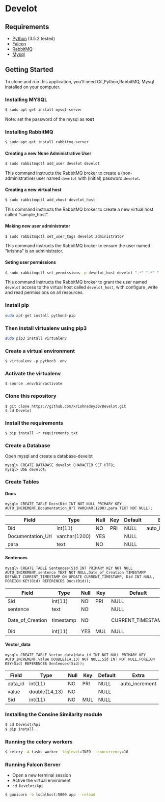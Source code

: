 # Develot

## Requirements

* [Python](https://www.python.org/)   (3.5.2 tested)
* [Falcon](https://falconframework.org/)
* [RabbitMQ](https://www.rabbitmq.com/)
* [Mysql](https://www.mysql.com/)
## Getting Started

To clone and run this application, you'll need Git,Python,RabbitMQ, Mysql installed on your computer.

### Installing MYSQL
``` bash
$ sudo apt-get install mysql-server
```
Note: set the password of the mysql as **root**

### Installing RabbitMQ 
``` bash
$ sudo apt-get install rabbitmq-server
```

#### Creating a new None Administrative User
``` bash
$ sudo rabbitmqctl add_user develot develot
```

This command instructs the RabbitMQ broker to create a (non-administrative) user named `develot` with (initial) password `develot`.
#### Creating a new virtual host
``` bash
$ sudo rabbitmqctl add_vhost develot_host
```
This command instructs the RabbitMQ broker to create a new virtual host called “sample_host”.
#### Making new user administrator
``` bash
$ sudo rabbitmqctl set_user_tags develot administrator
```

This command instructs the RabbitMQ broker to ensure the user named “krishna” is an administrator.

#### Seting user permissions
``` bash
$ sudo rabbitmqctl set_permissions -p develot_host develot ".*" ".*" ".*"
```

This command instructs the RabbitMQ broker to grant the user named `develot` access to the virtual host called `develot_host`, with configure ,write and read permissions on all resources.

### Install **pip** 
``` bash
sudo apt-get install python3-pip
```
### Then install **virtualenv** using pip3
``` bash
sudo pip3 install virtualenv 
```
### Create a virtual environment
```
$ virtualenv -p python3 .env
```
### Activate the virtualenv
```
$ source .env/bin/activate
```
### Clone this repository
```
$ git clone https://github.com/krishnadey30/Develot.git
$ cd Develot
```

### Install the requirements
```
$ pip install -r requirements.txt
```

### Create a Database
Open mysql and create a database-develot
``` mysql
mysql> CREATE DATABASE develot CHARACTER SET UTF8;
mysql> USE develot;
```
### Create Tables
#### Docs
```mysql
mysql> CREATE TABLE Docs(Did INT NOT NULL PRIMARY KEY AUTO_INCREMENT,Documentation_Url VARCHAR(1200),para TEXT NOT NULL); 
```

| Field             | Type          | Null | Key | Default | Extra          |
|-------------------|---------------|------|-----|---------|----------------|
| Did               | int(11)       | NO   | PRI | NULL    | auto_increment |
| Documentation_Url | varchar(1200) | YES  |     | NULL    |                |
| para              | text          | NO   |     | NULL    |                |


#### Sentences
```mysql
mysql> CREATE TABLE Sentences(Sid INT PRIMARY KEY NOT NULL AUTO_INCREMENT,sentence TEXT NOT NULL,Date_of_Creation TIMESTAMP DEFAULT CURRENT_TIMESTAMP ON UPDATE CURRENT_TIMESTAMP, Did INT NULL, FOREIGN KEY(Did) REFERENCES Docs(Did));
```

| Field            | Type      | Null | Key | Default           | Extra                       |
|------------------|-----------|------|-----|-------------------|-----------------------------|
| Sid              | int(11)   | NO   | PRI | NULL              | auto_increment              |
| sentence         | text      | NO   |     | NULL              |                             |
| Date_of_Creation | timestamp | NO   |     | CURRENT_TIMESTAMP | on update CURRENT_TIMESTAMP |
| Did              | int(11)   | YES  | MUL | NULL              |                             |


#### Vector_data
```mysql
mysql> CREATE TABLE Vector_data(data_id INT NOT NULL PRIMARY KEY AUTO_INCREMENT,value DOUBLE(14,13) NOT NULL,Sid INT NOT NULL,FOREIGN KEY(Sid) REFERENCES Sentences(Sid));
```

| Field   | Type          | Null | Key | Default | Extra          |
|---------|---------------|------|-----|---------|----------------|
| data_id | int(11)       | NO   | PRI | NULL    | auto_increment |
| value   | double(14,13) | NO   |     | NULL    |                |
| Sid     | int(11)       | NO   | MUL | NULL    |                |


### Installing the Consine Similarity module
```bash
$ cd Develot/Api
$ pip install .
```

### Running the celery workers
```bash
$ celery -A tasks worker -loglevel=INFO --concurrency=10
```

### Running Falcon Server
* Open a new terminal session
* Active the virtual enviroment
*  `cd Develot/Api`
``` bash
$ gunicorn -b localhost:5000 app --reload
```
